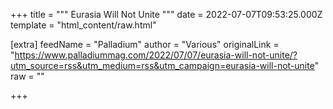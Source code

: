 
+++
title = """
Eurasia Will Not Unite
"""
date = 2022-07-07T09:53:25.000Z
template = "html_content/raw.html"

[extra]
feedName = "Palladium"
author = "Various"
originalLink = "https://www.palladiummag.com/2022/07/07/eurasia-will-not-unite/?utm_source=rss&utm_medium=rss&utm_campaign=eurasia-will-not-unite"
raw = ""

+++

